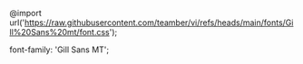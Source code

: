 @import url('https://raw.githubusercontent.com/teamber/vi/refs/heads/main/fonts/Gill%20Sans%20mt/font.css');

font-family: 'Gill Sans MT';
